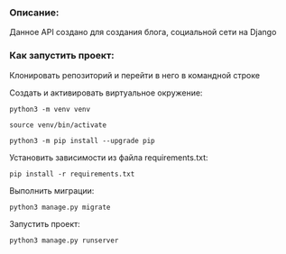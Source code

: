 ### Описание:
Данное API создано для создания блога, социальной сети на Django

### Как запустить проект:

Клонировать репозиторий и перейти в него в командной строке


Cоздать и активировать виртуальное окружение:

```
python3 -m venv venv
```

```
source venv/bin/activate
```

```
python3 -m pip install --upgrade pip
```

Установить зависимости из файла requirements.txt:

```
pip install -r requirements.txt
```

Выполнить миграции:

```
python3 manage.py migrate
```

Запустить проект:

```
python3 manage.py runserver
```

